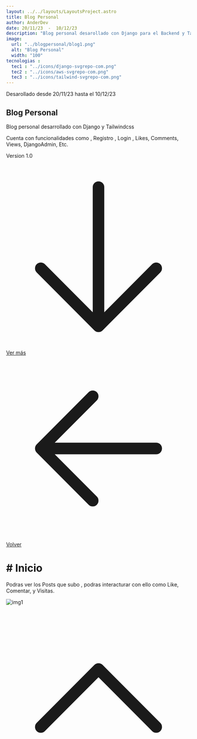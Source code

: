 ```yaml
---
layout: ../../layouts/LayoutsProject.astro
title: Blog Personal
author: AnderDev
date: 20/11/23  -  10/12/23
description: "Blog personal desarollado con Django para el Backend y Tailwind para el frontend, Proyecto desplegado en Render con base de datos SQLite3"
image:
  url: "../blogpersonal/blog1.png"
  alt: "Blog Personal"
  width: "100"
tecnologias : 
  tec1 : "../icons/django-svgrepo-com.png"
  tec2 : "../icons/aws-svgrepo-com.png"
  tec3 : "../icons/tailwind-svgrepo-com.png"
---
```



<p class="mb-5 text-sm text-gray-400">Desarollado desde 20/11/23 hasta el 10/12/23 </p>
<h2 class="text-4xl mb-5 font-bold  text-gray-200">Blog Personal</h2>



<div class="pr-5">

<p class="mt-3">
  Blog personal desarrollado con Django y Tailwindcss

  Cuenta con funcionalidades como , Registro , Login , Likes, Comments, Views, DjangoAdmin, Etc.

  Version 1.0
</p>

<div class="flex gap-5">
<a  href="#content" class="btn btn-outline btn-primary mt-10 flex w-max">
<svg xmlns="http://www.w3.org/2000/svg" fill="none" viewBox="0 0 24 24" stroke-width="1.5" stroke="currentColor" class="w-6 h-6">
  <path stroke-linecap="round" stroke-linejoin="round" d="M19.5 13.5L12 21m0 0l-7.5-7.5M12 21V3" />
</svg>
Ver más</a>
<a  href="/Projects" class="btn btn-outline btn-primary mt-10 flex w-max">
<svg xmlns="http://www.w3.org/2000/svg" fill="none" viewBox="0 0 24 24" stroke-width="1.5" stroke="currentColor" class="w-6 h-6">
  <path stroke-linecap="round" stroke-linejoin="round" d="M19.5 12h-15m0 0l6.75 6.75M4.5 12l6.75-6.75" />
</svg>
Volver  </a>
</div>
</div>
    <div class="flex flex-col justify-center mb-20">
          <h1 class="text-2xl font-bold py-2 mt-5" id="content"># Inicio </h1>
          <div>
            <p class="mb-10 w-3/4">Podras ver los Posts que subo , podras interacturar con ello como Like, Comentar, y Visitas.</p>
          </div>
         <div class="max-2xl:w-full max-2xl:pr-5">
          <img src="../blogpersonal/blog1.png" alt="img1" class="rounded-lg">
        </div>
    </div>
<a href="#home" class="btn btn-outline btn-primary mt-10 flex w-max mb-10 ml-auto mr-10 animate-bounce">
  <svg xmlns="http://www.w3.org/2000/svg" fill="none" viewBox="0 0 24 24" stroke-width="1.5" stroke="currentColor" class="w-6 h-6">
  <path stroke-linecap="round" stroke-linejoin="round" d="M4.5 15.75l7.5-7.5 7.5 7.5" />
  </svg>
</a>
